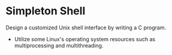 # Simpleton Shell

Design a customized Unix shell interface by writing a C program.

- Utilize some Linux's operating system resources such as multiprocessing and multithreading.
